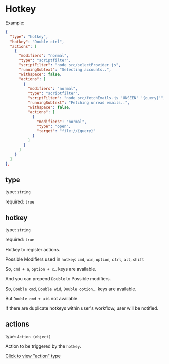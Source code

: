 # Hotkey

Example:

```json
{
  "type": "hotkey",
  "hotkey": "Double ctrl",
  "actions": [
    {
      "modifiers": "normal",
      "type": "scriptfilter",
      "scriptFilter": "node src/selectProvider.js",
      "runningSubtext": "Selecting accounts..",
      "withspace": false,
      "actions": [
        {
          "modifiers": "normal",
          "type": "scriptfilter",
          "scriptFilter": "node src/fetchEmails.js 'UNSEEN' '{query}'",
          "runningSubtext": "Fetching unread emails..",
          "withspace": false,
          "actions": [
            {
              "modifiers": "normal",
              "type": "open",
              "target": "file://{query}"
            }
          ]
        }
      ]
    }
  ]
},
```

## type

type: `string`

required: `true`

## hotkey

type: `string`

required: `true`

Hotkey to register actions.

Possible Modifiers used in `hotkey`: `cmd`, `win`, `option`, `ctrl`, `alt`, `shift`

So, `cmd + a`, `option + c`.. keys are available. 

And you can prepend `Double` to Possible modifiers.

So, `Double cmd`, `Double wid`, `Double option`... keys are available.

But `Double cmd + a` is not available.

If there are duplicate hotkeys within user's workflow, user will be notified.

## actions

type: `Action (object)`

Action to be triggered by the `hotkey`.

[Click to view "action" type](./documents/action-description.md)
